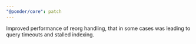 ```yaml
---
"@ponder/core": patch
---
```


Improved performance of reorg handling, that in some cases was leading to query timeouts and stalled indexing.

